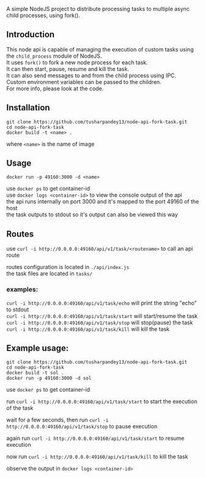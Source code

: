 A simple NodeJS project to distribute processing tasks to multiple async child processes, using fork().  

## Introduction  
This node api is capable of managing the execution of custom tasks using the `child_process` module of NodeJS.  
It uses `fork()` to fork a new node process for each task.  
It can then start, pause, resume and kill the task.  
It can also send messages to and from the child process using IPC.  
Custom environment variables can be passed to the children.  
For more info, please look at the code.  

## Installation  
    git clone https://github.com/tusharpandey13/node-api-fork-task.git
    cd node-api-fork-task
    docker build -t <name> .
where `<name>` is the name of image

## Usage  
    docker run -p 49160:3000 -d <name>  
use `docker ps` to get container-id  
use `docker logs <container-id>` to view the console output of the api  
the api runs internally on port 3000 and it's mapped to the port 49160 of the host  
the task outputs to stdout so it's output can also be viewed this way  

## Routes  
use `curl -i http://0.0.0.0:49160/api/v1/task/<routename>` to call an api route  
  
routes configuration is located in `./api/index.js`  
the task files are located in `tasks/`  
  
  
### examples:  
`curl -i http://0.0.0.0:49160/api/v1/task/echo` will print the string "echo" to stdout  
`curl -i http://0.0.0.0:49160/api/v1/task/start` will start/resume the task  
`curl -i http://0.0.0.0:49160/api/v1/task/stop` will stop(pause) the task  
`curl -i http://0.0.0.0:49160/api/v1/task/kill` will kill the task  

## Example usage:  
    git clone https://github.com/tusharpandey13/node-api-fork-task.git
    cd node-api-fork-task  
    docker build -t sol .  
    docker run -p 49160:3000 -d sol  
  
use `docker ps` to get container-id  
  
run `curl -i http://0.0.0.0:49160/api/v1/task/start` to start the execution of the task
  
wait for a few seconds, then run `curl -i http://0.0.0.0:49160/api/v1/task/stop` to pause execution  
  
again run `curl -i http://0.0.0.0:49160/api/v1/task/start` to resume execution  
  
now run `curl -i http://0.0.0.0:49160/api/v1/task/kill` to kill the task  
  
observe the output in `docker logs <container-id>`

